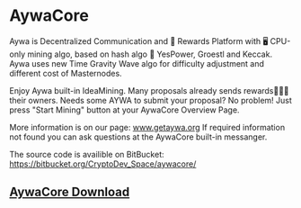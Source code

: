# AywaCore
Aywa is Decentralized Communication and 🎁 Rewards Platform with 🖥 CPU-only mining algo, based on hash algo 🔐 YesPower, Groestl and Keccak. Aywa uses new Time Gravity Wave algo for difficulty adjustment and different cost of Masternodes.

Enjoy Aywa built-in IdeaMining. Many proposals already sends rewards🎁🎁🎁 their owners. Needs some AYWA to submit your proposal? No problem! Just press "Start Mining" button at your AywaCore Overview Page.

More information is on our page: www.getaywa.org
If required information not found you can ask questions at the AywaCore built-in messanger. 

The source code is availible on BitBucket: https://bitbucket.org/CryptoDev_Space/aywacore/

## [AywaCore Download](https://github.com/GetAywa/AywaCore/releases)
